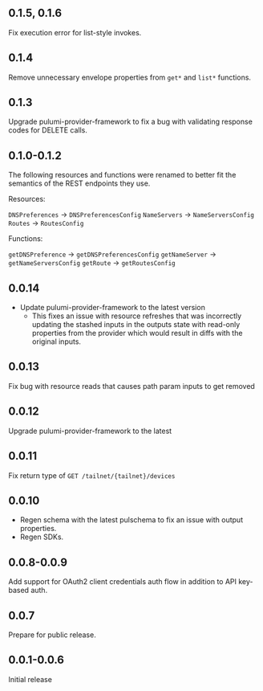 ## 0.1.5, 0.1.6

Fix execution error for list-style invokes.

## 0.1.4

Remove unnecessary envelope properties from `get*` and `list*` functions.

## 0.1.3

Upgrade pulumi-provider-framework to fix a bug with validating response codes for DELETE calls.

## 0.1.0-0.1.2

The following resources and functions were renamed to better fit the
semantics of the REST endpoints they use.

Resources:

`DNSPreferences` -> `DNSPreferencesConfig`
`NameServers` -> `NameServersConfig`
`Routes` -> `RoutesConfig`

Functions:

`getDNSPreference` -> `getDNSPreferencesConfig`
`getNameServer` -> `getNameServersConfig`
`getRoute` -> `getRoutesConfig`

## 0.0.14

- Update pulumi-provider-framework to the latest version
  - This fixes an issue with resource refreshes that was incorrectly updating
    the stashed inputs in the outputs state with read-only properties from the
    provider which would result in diffs with the original inputs.

## 0.0.13

Fix bug with resource reads that causes path param inputs to get removed

## 0.0.12

Upgrade pulumi-provider-framework to the latest

## 0.0.11

Fix return type of `GET /tailnet/{tailnet}/devices`

## 0.0.10

- Regen schema with the latest pulschema to fix an issue with output properties.
- Regen SDKs.

## 0.0.8-0.0.9

Add support for OAuth2 client credentials auth flow in addition to API key-based auth.

## 0.0.7

Prepare for public release.

## 0.0.1-0.0.6

Initial release
